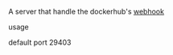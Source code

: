 A server that handle the dockerhub's [webhook](https://docs.docker.com/docker-hub/webhooks/)


usage 

default port 29403
